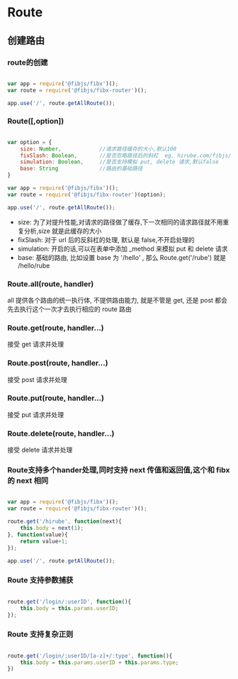 # Route

## 创建路由				

### route的创建					

```javascript

var app = require('@fibjs/fibx')();
var route = require('@fibjs/fibx-router')();

app.use('/', route.getAllRoute());

```

### Route([,option])						

```javascript

var option = {
    size: Number,            //请求路径缓存的大小,默认100
    fixSlash: Boolean,       //是否忽略路径后的斜杠  eg. hirube.com/fibjs/,默认false
    simulation: Boolean,     //是否支持模拟 put, delete 请求,默认false         
    base: String             //路由的基础路径
}

var app = require('@fibjs/fibx')();
var route = require('@fibjs/fibx-router')(option);

app.use('/', route.getAllRoute());

```       

* size: 为了对提升性能,对请求的路径做了缓存,下一次相同的请求路径就不用重复分析,size 就是此缓存的大小       
* fixSlash: 对于 url 后的反斜杠的处理, 默认是 false,不开启处理的         
* simulation: 开启的话,可以在表单中添加 _method 来模拟 put 和 delete	请求					
* base: 基础的路由, 比如设置 base 为 '/hello' , 那么 Route.get('/rube') 就是 /hello/rube       

### Route.all(route, handler)					

all 提供各个路由的统一执行体, 不提供路由能力, 就是不管是 get, 还是 post 都会先去执行这个一次才去执行相应的 route 路由     

### Route.get(route, handler...)

接受 get 请求并处理

### Route.post(route, handler...)

接受 post 请求并处理

### Route.put(route, handler...)

接受 put 请求并处理	  	

### Route.delete(route, handler...)

接受 delete 请求并处理    

### Route支持多个hander处理,同时支持 next 传值和返回值,这个和 fibx 的 next 相同				

```javascript

var app = require('@fibjs/fibx')();
var route = require('@fibjs/fibx-router')();

route.get('/hirube', function(next){
    this.body = next(1);															//页面输出2
}, function(value){
    return value+1;
});

app.use('/', route.getAllRoute());


```

### Route 支持参数捕获      

```javascript

route.get('/login/:userID', function(){
    this.body = this.params.userID;
});

```

### Route 支持复杂正则

```javascript

route.get('/login/:userID/[a-z]+/:type', function(){
    this.body = this.params.userID + this.params.type;
})
```
